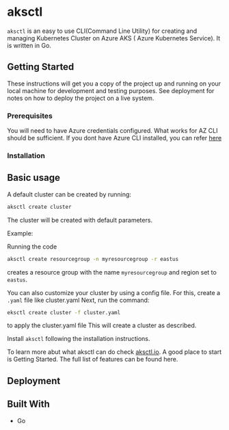 # aksctl
 `aksctl` is an easy to use CLI(Command Line Utility) for creating and managing Kubernetes Cluster on Azure AKS ( Azure Kubernetes Service). It is written in Go.

## Getting Started

These instructions will get you a copy of the project up and running on your local machine for development and testing purposes. See deployment for notes on how to deploy the project on a live system.

### Prerequisites

You will need to have Azure credentials configured. What works for AZ CLI should be sufficient. If you dont have Azure CLI installed, you can refer [here](https://docs.microsoft.com/en-us/cli/azure/install-azure-cli?view=azure-cli-latest)


### Installation



## Basic usage
A default cluster can be created by running:
```bash
aksctl create cluster
```
The cluster will be created with default parameters.

Example:

Running the code 
```bash
aksctl create resourcegroup -n myresourcegroup -r eastus
```
creates a resource group with the name `myresourcegroup` and region set to `eastus`.

You can also customize your cluster by using a config file. 
For this, create a `.yaml` file like cluster.yaml
Next, run the command:
```bash
eksctl create cluster -f cluster.yaml
```
to apply the cluster.yaml file
This will create a cluster as described.

Install `aksctl` following the installation instructions.

To learn more abut what aksctl can do check [aksctl.io](https://www.aksctl.com). A good place to start is Getting Started. The full list of features can be found here.


## Deployment



## Built With
* Go